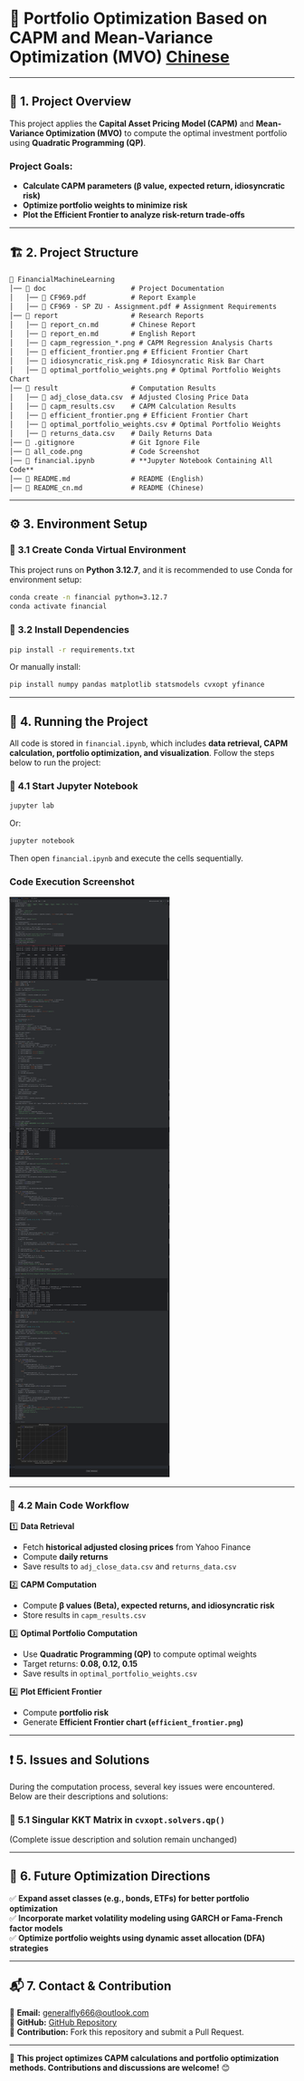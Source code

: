 # 📌 **Portfolio Optimization Based on CAPM and Mean-Variance Optimization (MVO) [Chinese](README_cn.md)**
--- 

## 📖 **1. Project Overview**
This project applies the **Capital Asset Pricing Model (CAPM)** and **Mean-Variance Optimization (MVO)** to compute the optimal investment portfolio using **Quadratic Programming (QP)**.

### Project Goals:
- **Calculate CAPM parameters (β value, expected return, idiosyncratic risk)**
- **Optimize portfolio weights to minimize risk**
- **Plot the Efficient Frontier to analyze risk-return trade-offs**

---

## 🏗 **2. Project Structure**
```
📂 FinancialMachineLearning
│── 📂 doc                     # Project Documentation
│   │── 📜 CF969.pdf           # Report Example
│   │── 📜 CF969 - SP ZU - Assignment.pdf # Assignment Requirements
│── 📂 report                  # Research Reports
│   │── 📜 report_cn.md        # Chinese Report
│   │── 📜 report_en.md        # English Report
│   │── 📜 capm_regression_*.png # CAPM Regression Analysis Charts
│   │── 📜 efficient_frontier.png # Efficient Frontier Chart
│   │── 📜 idiosyncratic_risk.png # Idiosyncratic Risk Bar Chart
│   │── 📜 optimal_portfolio_weights.png # Optimal Portfolio Weights Chart
│── 📂 result                  # Computation Results
│   │── 📜 adj_close_data.csv  # Adjusted Closing Price Data
│   │── 📜 capm_results.csv    # CAPM Calculation Results
│   │── 📜 efficient_frontier.png # Efficient Frontier Chart
│   │── 📜 optimal_portfolio_weights.csv # Optimal Portfolio Weights
│   │── 📜 returns_data.csv    # Daily Returns Data
│── 📜 .gitignore              # Git Ignore File
│── 📜 all_code.png            # Code Screenshot
│── 📜 financial.ipynb         # **Jupyter Notebook Containing All Code**
│── 📜 README.md               # README (English)
│── 📜 README_cn.md            # README (Chinese)
```

---

## ⚙️ **3. Environment Setup**
### 🔹 **3.1 Create Conda Virtual Environment**
This project runs on **Python 3.12.7**, and it is recommended to use Conda for environment setup:
```bash
conda create -n financial python=3.12.7
conda activate financial
```
### 🔹 **3.2 Install Dependencies**
```bash
pip install -r requirements.txt
```
Or manually install:
```bash
pip install numpy pandas matplotlib statsmodels cvxopt yfinance
```

---

## 🚀 **4. Running the Project**
All code is stored in `financial.ipynb`, which includes **data retrieval, CAPM calculation, portfolio optimization, and visualization**.
Follow the steps below to run the project:

### 🔹 **4.1 Start Jupyter Notebook**
```bash
jupyter lab
```
Or:
```bash
jupyter notebook
```
Then open `financial.ipynb` and execute the cells sequentially.

### Code Execution Screenshot
![all_code.png](all_code.png)

---

### 🔹 **4.2 Main Code Workflow**
1️⃣ **Data Retrieval**
   - Fetch **historical adjusted closing prices** from Yahoo Finance
   - Compute **daily returns**
   - Save results to `adj_close_data.csv` and `returns_data.csv`

2️⃣ **CAPM Computation**
   - Compute **β values (Beta), expected returns, and idiosyncratic risk**
   - Store results in `capm_results.csv`

3️⃣ **Optimal Portfolio Computation**
   - Use **Quadratic Programming (QP)** to compute optimal weights
   - Target returns: **0.08, 0.12, 0.15**
   - Save results in `optimal_portfolio_weights.csv`

4️⃣ **Plot Efficient Frontier**
   - Compute **portfolio risk**
   - Generate **Efficient Frontier chart (`efficient_frontier.png`)**

---

## ❗ **5. Issues and Solutions**
During the computation process, several key issues were encountered. Below are their descriptions and solutions:

### 🔹 **5.1 Singular KKT Matrix in `cvxopt.solvers.qp()`**
(Complete issue description and solution remain unchanged)

---

## 🎯 **6. Future Optimization Directions**
✅ **Expand asset classes (e.g., bonds, ETFs) for better portfolio optimization**  
✅ **Incorporate market volatility modeling using GARCH or Fama-French factor models**  
✅ **Optimize portfolio weights using dynamic asset allocation (DFA) strategies**  

---

## 📬 **7. Contact & Contribution**
🔹 **Email:** [generalfly666@outlook.com](mailto:generalfly666@outlook.com)  
🔹 **GitHub:** [GitHub Repository](https://github.com/loks666)  
🔹 **Contribution:** Fork this repository and submit a Pull Request.  

---

🚀 **This project optimizes CAPM calculations and portfolio optimization methods. Contributions and discussions are welcome!** 😊

